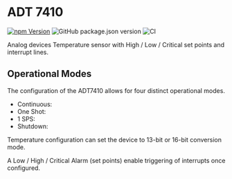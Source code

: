 # ADT 7410

[![npm Version](http://img.shields.io/npm/v/@johntalton/adt7410.svg)](https://www.npmjs.com/package/@johntalton/adt7410)
![GitHub package.json version](https://img.shields.io/github/package-json/v/johntalton/adt7410)
![CI](https://github.com/johntalton/adt7410/workflows/CI/badge.svg)

Analog devices Temperature sensor with High / Low / Critical set points and interrupt lines.

## Operational Modes

The configuration of the ADT7410 allows for four distinct operational modes.

- Continuous:
- One Shot:
- 1 SPS:
- Shutdown:

Temperature configuration can set the device to 13-bit or 16-bit conversion mode.

A Low / High / Critical Alarm (set points) enable triggering of interrupts once configured.
